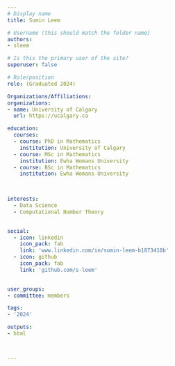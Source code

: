 ```yaml
---
# Display name
title: Sumin Leem

# Username (this should match the folder name)
authors:
- sleem

# Is this the primary user of the site?
superuser: false

# Role/position
role: (Graduated 2024)

Organizations/Affiliations:
organizations:
- name: University of Calgary
  url: https://ucalgary.ca

education:
  courses:
  - course: PhD in Mathematics
    institution: University of Calgary
  - course: MSc in Mathematics
    institution: Ewha Womans University
  - course: BSc in Mathematics
    institution: Ewha Womans University
  


interests:
  - Data Science
  - Computational Number Theory
  

social:
  - icon: linkedin
    icon_pack: fab
    link: 'www.linkedin.com/in/sumin-leem-b1873410b'
  - icon: github
    icon_pack: fab
    link: 'github.com/s-leem'
   

user_groups:
- committee: members

tags:
- '2024'

outputs:
- html



---
```



